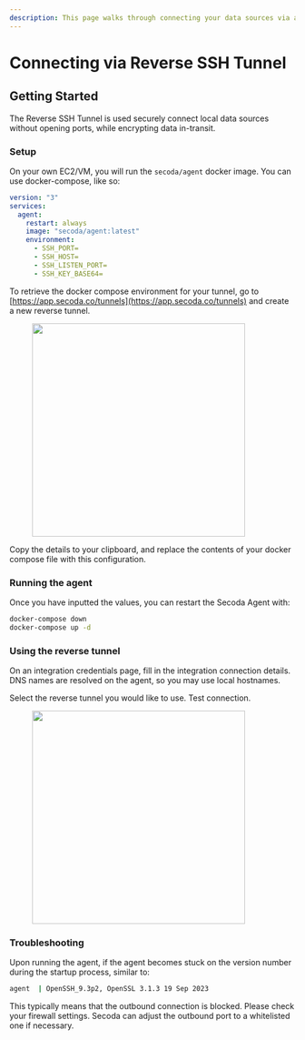 ```yaml
---
description: This page walks through connecting your data sources via a Reverse SSH Tunnel
---
```


# Connecting via Reverse SSH Tunnel

## **Getting Started**

The Reverse SSH Tunnel is used securely connect local data sources without opening ports, while encrypting data in-transit.

### **Setup**

On your own EC2/VM, you will run the `secoda/agent` docker image. You can use docker-compose, like so:

```yml
version: "3"
services:
  agent:
    restart: always
    image: "secoda/agent:latest"
    environment:
      - SSH_PORT=
      - SSH_HOST=
      - SSH_LISTEN_PORT=
      - SSH_KEY_BASE64=
```

To retrieve the docker compose environment for your tunnel, go to [https://app.secoda.co/tunnels](https://app.secoda.co/tunnels) and create a new reverse tunnel.&#x20;

<figure><img src="https://secoda-public-media-assets.s3.amazonaws.com/e6807591-f663-464a-837c-cca19a138e17.png" alt="" width="375"><figcaption></figcaption></figure>

Copy the details to your clipboard, and replace the contents of your docker compose file with this configuration.

### **Running the agent**

Once you have inputted the values, you can restart the Secoda Agent with:

```bash
docker-compose down
docker-compose up -d
```

### Using the reverse tunnel

On an integration credentials page, fill in the integration connection details. DNS names are resolved on the agent, so you may use local hostnames.

Select the reverse tunnel you would like to use. Test connection.

<figure><img src="https://secoda-public-media-assets.s3.amazonaws.com/d634e6ca-a785-4ca4-87f9-211cf4958137.png" alt="" width="375"><figcaption></figcaption></figure>

### Troubleshooting

Upon running the agent, if the agent becomes stuck on the version number during the startup process, similar to:

```bash
agent  | OpenSSH_9.3p2, OpenSSL 3.1.3 19 Sep 2023
```

This typically means that the outbound connection is blocked. Please check your firewall settings. Secoda can adjust the outbound port to a whitelisted one if necessary.
